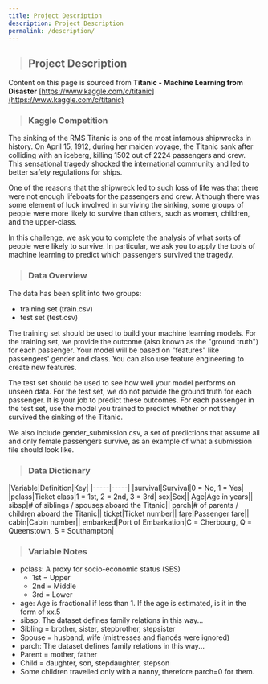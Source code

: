 ```yaml
---
title: Project Description
description: Project Description
permalink: /description/
---
```


> ## Project Description

Content on this page is sourced from **Titanic - Machine Learning from Disaster** [https://www.kaggle.com/c/titanic](https://www.kaggle.com/c/titanic)

> ### Kaggle Competition

The sinking of the RMS Titanic is one of the most infamous shipwrecks in history.  On April 15, 1912, during her maiden voyage, the Titanic sank after colliding with an iceberg, killing 1502 out of 2224 passengers and crew. This sensational tragedy shocked the international community and led to better safety regulations for ships.

One of the reasons that the shipwreck led to such loss of life was that there were not enough lifeboats for the passengers and crew. Although there was some element of luck involved in surviving the sinking, some groups of people were more likely to survive than others, such as women, children, and the upper-class.

In this challenge, we ask you to complete the analysis of what sorts of people were likely to survive. In particular, we ask you to apply the tools of machine learning to predict which passengers survived the tragedy.

> ### Data Overview

The data has been split into two groups:

- training set (train.csv)
- test set (test.csv)

The training set should be used to build your machine learning models. For the training set, we provide the outcome (also known as the "ground truth") for each passenger. Your model will be based on "features" like passengers' gender and class. You can also use feature engineering to create new features.

The test set should be used to see how well your model performs on unseen data. For the test set, we do not provide the ground truth for each passenger. It is your job to predict these outcomes. For each passenger in the test set, use the model you trained to predict whether or not they survived the sinking of the Titanic.

We also include gender_submission.csv, a set of predictions that assume all and only female passengers survive, as an example of what a submission file should look like.

> ### Data Dictionary

|Variable|Definition|Key|
|-----|-----|
|survival|Survival|0 = No, 1 = Yes|
|pclass|Ticket class|1 = 1st, 2 = 2nd, 3 = 3rd|
sex|Sex||
Age|Age in years||
sibsp|# of siblings / spouses aboard the Titanic||
parch|# of parents / children aboard the Titanic||
ticket|Ticket number||
fare|Passenger fare||
cabin|Cabin number||
embarked|Port of Embarkation|C = Cherbourg, Q = Queenstown, S = Southampton|

> ### Variable Notes

- pclass: A proxy for socio-economic status (SES)
    - 1st = Upper
    - 2nd = Middle
    - 3rd = Lower
- age: Age is fractional if less than 1. If the age is estimated, is it in the form of xx.5
- sibsp: The dataset defines family relations in this way...
- Sibling = brother, sister, stepbrother, stepsister
- Spouse = husband, wife (mistresses and fiancés were ignored)
- parch: The dataset defines family relations in this way...
- Parent = mother, father
- Child = daughter, son, stepdaughter, stepson
- Some children travelled only with a nanny, therefore parch=0 for them.